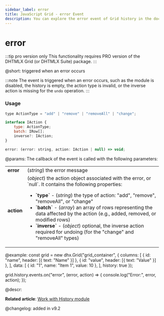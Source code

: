 ```yaml
---
sidebar_label: error
title: JavaScript Grid - error Event 
description: You can explore the error event of Grid history in the documentation of the DHTMLX JavaScript UI library. Browse developer guides and API reference, try out code examples and live demos, and download a free 30-day evaluation version of DHTMLX Suite.
---
```


# error

:::tip pro version only 
This functionality requires PRO version of the DHTMLX Grid (or DHTMLX Suite) package.
:::

@short: triggered when an error occurs

:::note
The event is triggered when an error occurs, such as the module is disabled, the history is empty, the action type is invalid, or the inverse action is missing for the `undo` operation.
:::

### Usage

~~~jsx
type ActionType = "add" | "remove" | "removeAll" | "change";

interface IAction {
    type: ActionType; 
    batch: IRow[];
    inverse?: IAction; 
}

error: (error: string, action: IAction | null) => void;
~~~

@params:
The callback of the event is called with the following parameters:

<table>
    <tbody>
        <tr>
            <td><b>error</b></td>
            <td>(<i>string</i>) the error message</td>
        </tr>
        <tr>
            <td><b>action</b></td>
            <td>(<i>object</i>) the action object associated with the error, or `null`. It contains the following properties:<ul><li><b>`type`</b> - (<i>string</i>) the type of action: "add", "remove", "removeAll", or "change"</li><li><b>`batch`</b> - (<i>array</i>) an array of rows representing the data affected by the action (e.g., added, removed, or modified rows)</li><li><b>`inverse`</b> - (<i>object</i>) optional, the inverse action required for undoing (for the "change" and "removeAll" types)</li></ul></td>
        </tr>
    </tbody>
</table>
    
@example:
const grid = new dhx.Grid("grid_container", {
    columns: [
        { id: "name", header: [{ text: "Name" }] },
        { id: "value", header: [{ text: "Value" }] },
    ],
    data: [
        { id: "1", name: "Item 1", value: 10 },
    ],
    history: true
});

grid.history.events.on("error", (error, action) => {
    console.log("Error:", error, action);
});

@descr:

**Related article**: [Work with History module](grid/usage_history.md)


@changelog:
added in v9.2